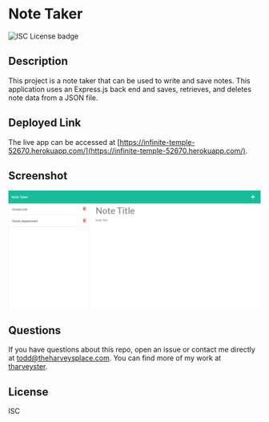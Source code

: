 # Note Taker

![ISC License badge](https://img.shields.io/github/license/tharveyster/note-taker?style=plastic)

## Description
This project is a note taker that can be used to write and save notes. This application uses an Express.js back end and saves, retrieves, and deletes note data from a JSON file.

## Deployed Link
The live app can be accessed at [https://infinite-temple-52670.herokuapp.com/](https://infinite-temple-52670.herokuapp.com/).

## Screenshot
![Screenshot](./public/assets/images/note-taker-screenshot.png)

## Questions
If you have questions about this repo, open an issue or contact me directly at todd@theharveysplace.com. You can find more of my work at [tharveyster](https://github.com/tharveyster).

## License
ISC